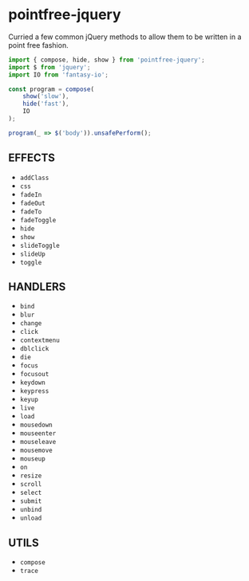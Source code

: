pointfree-jquery
=================

Curried a few common jQuery methods to allow them to be written in a point free fashion.

```js
import { compose, hide, show } from 'pointfree-jquery';
import $ from 'jquery';
import IO from 'fantasy-io';

const program = compose( 
    show('slow'),
    hide('fast'),
    IO
);

program(_ => $('body')).unsafePerform();

```

EFFECTS
--------

* `addClass`
* `css`
* `fadeIn`
* `fadeOut`
* `fadeTo`
* `fadeToggle`
* `hide`
* `show`
* `slideToggle`
* `slideUp`
* `toggle`

HANDLERS
--------

* `bind`
* `blur`
* `change`
* `click`
* `contextmenu`
* `dblclick`
* `die`
* `focus`
* `focusout`
* `keydown`
* `keypress`
* `keyup`
* `live`
* `load`
* `mousedown`
* `mouseenter`
* `mouseleave`
* `mousemove`
* `mouseup`
* `on`
* `resize`
* `scroll`
* `select`
* `submit`
* `unbind`
* `unload`

UTILS
--------

* `compose`
* `trace`
